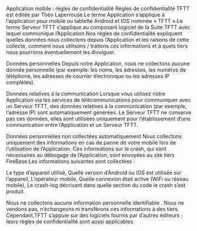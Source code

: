 Application mobile : règles de confidentialité
Règles de confidentialité
TFTT est éditée par Théo Laperrouse.Le terme Application s’applique à l’application pour mobile ou tablette Android et IOS nommée « TFTT ».Le terme Serveur TFTT s’applique au composant logiciel de la Suite TFTT avec lequel communique l’Application.Nos règles de confidentialité expliquent quelles données nous collectons depuis l’Application et les raisons de cette collecte, comment nous utilisons / traitons ces informations et à quels tiers nous pourrions éventuellement les divulguer.

Données personnelles
Depuis notre Application, nous ne collectons aucune donnée personnelle (par exemple: les noms, les adresses, les numéros de téléphone, les adresses de courrier électronique ou les adresses IP complètes).

Données relatives à la communication
Lorsque vous utilisez notre Application via les services de télécommunications pour communiquer avec un Serveur TFTT, des données relatives à la communication (par exemple, l’adresse IP) sont automatiquement générées. Le Serveur TFTT ne conserve pas ces données, elles sont utilisées uniquement pour l’établissement d’une communication entre l’Application et un Serveur TFTT.

Données personnelles non collectées automatiquement
Nous collectons uniquement des informations en cas de panne de votre mobile lors de l’utilisation de l’Application. Ces informations sur le crash, qui sont nécessaires au débogage de l’Application, sont envoyées au site tiers FireBase.Les informations suivantes sont collectées :

Le type d’appareil utilisé,
Quelle version d’Android ou IOS est utilisée sur l’appareil,
L’opérateur mobile,
Quelle connexion était active (WiFi ou réseau mobile),
Le crash-log décrivant dans quelle section du code le crash s’est produit.

Nous ne collectons aucune information personnelle identifiable . Nous ne vendons pas, n’échangeons ni transférons ces informations à des tiers. Cependant,TFTT s’appuie sur des logiciels fournis par d’autres éditeurs ; leurs règles de confidentialité sont aussi applicables.
